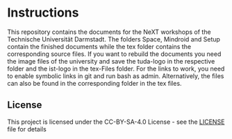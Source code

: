 # Instructions
This repository contains the documents for the NeXT workshops of the Technische Universität Darmstadt.
The folders Space, Mindroid and Setup contain the finished documents while the tex folder contains the corresponding source files. If you want to rebuild the documents you need the image files of the university and save the tuda-logo in the respective folder and the ist-logo in the tex-Files folder.
For the links to work, you need to enable symbolic links in git and run bash as admin. Alternatively, the files can also be found in the corresponding folder in the tex files.



## License

This project is licensed under the CC-BY-SA-4.0 License - see the [LICENSE](LICENSE) file for details
 
